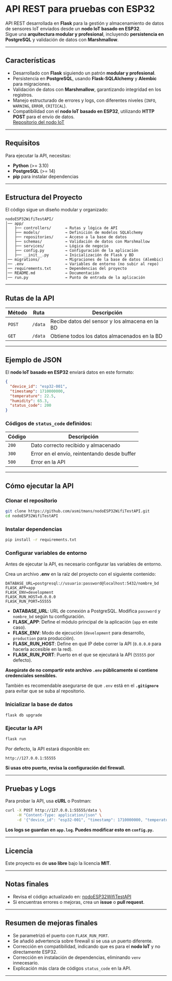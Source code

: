 # API REST para pruebas con ESP32

API REST desarrollada en **Flask** para la gestión y almacenamiento de datos de 
sensores IoT enviados desde un **nodo IoT basado en ESP32**.  
Sigue una **arquitectura modular y profesional**, incluyendo 
**persistencia en PostgreSQL** y validación de datos con **Marshmallow**.

---

## **Características**
- Desarrollado con **Flask** siguiendo un patrón **modular y profesional**.
- Persistencia en **PostgreSQL**, usando **Flask-SQLAlchemy** y **Alembic** para migraciones.
- Validación de datos con **Marshmallow**, garantizando integridad en los registros.
- Manejo estructurado de errores y logs, con diferentes niveles (`INFO`, `WARNING`, `ERROR`, `CRITICAL`).
- Compatibilidad con el **nodo IoT basado en ESP32**, utilizando **HTTP POST** para el envío de datos.  
  [Repositorio del nodo IoT](https://github.com/asmitmans/nodoESP32Wifi)

---

## Requisitos
Para ejecutar la API, necesitas:

- **Python** (>= 3.10)
- **PostgreSQL** (>= 14)
- **pip** para instalar dependencias

---

## Estructura del Proyecto
El código sigue un diseño modular y organizado:

```
nodoESP32WifiTestAPI/
│── app/
│   ├── controllers/      → Rutas y lógica de API
│   ├── models/           → Definición de modelos SQLAlchemy
│   ├── repositories/     → Acceso a la base de datos
│   ├── schemas/          → Validación de datos con Marshmallow
│   ├── services/         → Lógica de negocio
│   ├── config.py         → Configuración de la aplicación
│   ├── __init__.py       → Inicialización de Flask y BD
│── migrations/           → Migraciones de la base de datos (Alembic)
│── .env                  → Variables de entorno (no subir al repo)
│── requirements.txt      → Dependencias del proyecto
│── README.md             → Documentación
│── run.py                → Punto de entrada de la aplicación
```

---

## Rutas de la API
| Método | Ruta    | Descripción |
|--------|--------|-------------|
| `POST` | `/data` | Recibe datos del sensor y los almacena en la BD |
| `GET`  | `/data` | Obtiene todos los datos almacenados en la BD |

---

## Ejemplo de JSON
El **nodo IoT basado en ESP32** enviará datos en este formato:

```json
{
  "device_id": "esp32-001",
  "timestamp": 1710000000,
  "temperature": 22.5,
  "humidity": 65.3,
  "status_code": 200
}
```

### Códigos de `status_code` definidos:
| Código | Descripción |
|--------|-------------|
| `200`  | Dato correcto recibido y almacenado |
| `300`  | Error en el envío, reintentando desde buffer |
| `500`  | Error en la API |

---

## Cómo ejecutar la API

### Clonar el repositorio
```bash
git clone https://github.com/asmitmans/nodoESP32WifiTestAPI.git
cd nodoESP32WifiTestAPI
```

### Instalar dependencias
```bash
pip install -r requirements.txt
```

### Configurar variables de entorno
Antes de ejecutar la API, es necesario configurar las variables de entorno.  

Crea un archivo **.env** en la raíz del proyecto con el siguiente contenido:

```
DATABASE_URL=postgresql://usuario:password@localhost:5432/nombre_bd
FLASK_APP=app
FLASK_ENV=development
FLASK_RUN_HOST=0.0.0.0
FLASK_RUN_PORT=55555
```

- **DATABASE_URL**: URL de conexión a PostgreSQL. Modifica `password` y `nombre_bd` según tu configuración.  
- **FLASK_APP**: Define el módulo principal de la aplicación (`app` en este caso).  
- **FLASK_ENV**: Modo de ejecución (`development` para desarrollo, `production` para producción).  
- **FLASK_RUN_HOST**: Define en qué IP debe correr la API (`0.0.0.0` para hacerla accesible en la red).  
- **FLASK_RUN_PORT**: Puerto en el que se ejecutará la API (`55555` por defecto).  

**Asegúrate de no compartir este archivo `.env` públicamente si contiene credenciales sensibles.**

También es recomendable asegurarse de que `.env` está en el **`.gitignore`** para evitar 
que se suba al repositorio.

### Inicializar la base de datos
```bash
flask db upgrade
```

### Ejecutar la API
```bash
flask run
```

Por defecto, la API estará disponible en:

```
http://127.0.0.1:55555
```

**Si usas otro puerto, revisa la configuración del firewall.**

---

## **Pruebas y Logs**
Para probar la API, usa **cURL** o Postman:

```bash
curl -X POST http://127.0.0.1:55555/data \
     -H "Content-Type: application/json" \
     -d '{"device_id": "esp32-001", "timestamp": 1710000000, "temperature": 22.5, "humidity": 65.3, "status_code": 200}'
```

**Los logs se guardan en `app.log`. Puedes modificar esto en `config.py`.**

---

## **Licencia**
Este proyecto es de **uso libre** bajo la licencia **MIT**.

---

## **Notas finales**
- Revisa el código actualizado en: [nodoESP32WifiTestAPI](https://github.com/asmitmans/nodoESP32WifiTestAPI)
- Si encuentras errores o mejoras, crea un **issue** o **pull request**.

---

## **Resumen de mejoras finales**
- Se parametrizó el puerto con `FLASK_RUN_PORT`.  
- Se añadió advertencia sobre firewall si se usa un puerto diferente.  
- Corrección en compatibilidad, indicando que es para el **nodo IoT** y no directamente ESP32.  
- Corrección en instalación de dependencias, eliminando `venv` innecesario.  
- Explicación más clara de códigos `status_code` en la API.  

---
